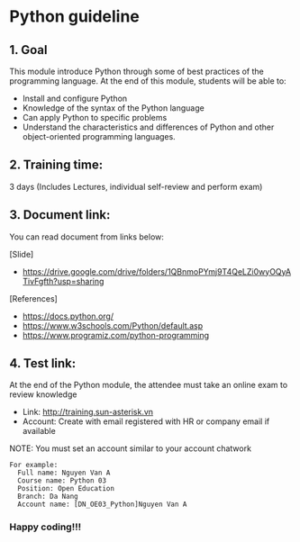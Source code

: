 # Python guideline

## 1. Goal
This module introduce Python through some of best practices of the programming language.
At the end of this module, students will be able to:
  - Install and configure Python
  - Knowledge of the syntax of the Python language
  - Can apply Python to specific problems
  - Understand the characteristics and differences of Python and other object-oriented programming languages.

## 2. Training time:
3 days (Includes Lectures, individual self-review and perform exam)

## 3. Document link:
You can read document from links below:

[Slide]
 - https://drive.google.com/drive/folders/1QBnmoPYmj9T4QeLZi0wyOQyATivFgfth?usp=sharing

[References]
  - https://docs.python.org/
  - https://www.w3schools.com/Python/default.asp
  - https://www.programiz.com/python-programming

## 4. Test link:
At the end of the Python module, the attendee must take an online exam to review knowledge
  - Link: http://training.sun-asterisk.vn
  - Account: Create with email registered with HR or company email if available

NOTE:  You must set an account similar to your account chatwork
```
For example:
  Full name: Nguyen Van A
  Course name: Python 03
  Position: Open Education
  Branch: Da Nang
  Account name: [DN_OE03_Python]Nguyen Van A
```
### Happy coding!!!

